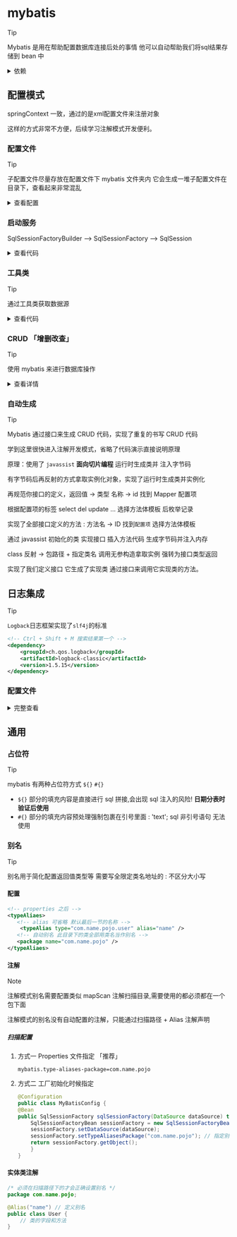 # mybatis

> [!TIP]
> Mybatis 是用在帮助配置数据库连接后处的事情
> 他可以自动帮助我们将sql结果存储到 bean 中

<details>
<summary>依赖</summary>

```xml
<project>
    <dependency>
        <groupId>mysql</groupId>
        <artifactId>mysql-connector-java</artifactId>
        <version>8.0.33</version>
    </dependency>

    <dependency>
        <groupId>org.mybatis</groupId>
        <artifactId>mybatis</artifactId>
        <version>3.5.17</version>
    </dependency>

</project>
```

</details>

## 配置模式

springContext 一致，通过的是xml配置文件来注册对象

这样的方式非常不方便，后续学习注解模式开发便利。

### 配置文件

> [!TIP]
> 子配置文件尽量存放在配置文件下 mybatis 文件夹内
> 它会生成一堆子配置文件在目录下，查看起来非常混乱

<details>
<summary> 查看配置 </summary>

#### 主配置

主配置文件是配置数据库相关的，连接事务等等

存放在resource目录下就行，主配置不会产生其他文件

<details>
<summary>查看详情</summary>

```xml
<?xml version="1.0" encoding="UTF-8" ?>
<!-- XML引入的都是XML文档的限制规范,允许的标签顺序与嵌套关系. -->
<!DOCTYPE configuration
        PUBLIC "-//mybatis.org//DTD Mapper 3.0//EN"
        "http://mybatis.org/dtd/mybatis-3-config.dtd">

<configuration>
    <!-- 插件相关 -->
    <settings>
        <setting name="logImpl" value="LOG4J"/>
    </settings>
    
    <!-- default 表示默认使用的环境id -->
    <environments default="development">
        <!-- id 是区分的不同环境下配置的数据库连接 -->
        <environment id="development">
            <!--
                mybatis 事务管理分两种
                1. JDBC：默认关闭自动提交 开启事务模式，内部自己管理
                2. MANAGED：自己不负责管理了，交给其他人帮忙管理事务，spring
                如果没有人管理，开启MANAGED = 关闭了事务，自动提交语句
            -->
            <transactionManager type="JDBC" />
            <!-- 指定数据库连接池，默认用Java接口规范默认实现类.比如 c390 -->
            <dataSource type="POOLED"><!-- type:[UNPOOLED|POOLED|JUDI] -->
                <!-- UNP:不使用连接池，每次创建新的连接对象 -->
                <!-- POOLED:使用mybatis自带的连接池 -->
                <!-- JNDI:集成第三方的数据连接池 -->
                <property name="driver" value="com.mysql.jdbc.Driver"/>
                <property name="url" value="jdbc:mysql://localhost:3306/node"/>
                <property name="username" value="sa"/>
                <property name="password" value="123456"/>
                <!-- 配置不同的连接池，属性需要的不同，这里用的是默认所需的属性 -->
            </dataSource>
            <!-- 
                JNDI 是一个规范，Tomcat 实现了，它是命名目录的接口
                大部分连接池都实现了JNDI都规范，在实现了它规范的对象
                他们之间可以通过JNDI需要通过的连接字符，来找寻特点的对象
                比如c3p0你需要使用JNDI，并且在属性处提供
                datasource 这个属性就是它JNDI中查找字符了 连接池的实现类似线程池
                c3pn 可选的属性 https://mybatis.org/guice/datasources/c3p0.html
                配置方式：https://developer.aliyun.com/article/1138875
             -->
        </environment>
    </environments>
            
    <mappers>
        <!-- 一般设计是 一张表一个 mapper url:属性可以通过绝对路径 file:///d:/ -->
        <!-- <mapper resource="Mapper.xml"/> -->
        <!-- ! 多个mapper 调用指定方法 id* ： mapper < namespace + "." + id -->
       
       <!-- mapper 多个配置属性
            class 全限定类名地址
            url file:///d: 绝对路径方式
            resource: 类加载路径 resources 拼接
          ! Resource 与 Java 两个目录都是开发时独有的 Maven 自动移动内部文件至上级
        -->
    </mappers>
</configuration>
```

</details>

#### 设置选项

> [!TIP]
> mybatis 提供的一些配置信息，包括日志，懒加载，自定义配置工厂

[参考链接](https://mybatis.org/mybatis-3/configuration.html)

```xml
<settings>
    <!-- 选项设置必须在配置连接数据库之前 -->
    <setting name="logImpl" value="LOG4J"/>
    ...
</settings>
```

#### properties

> [!TIP]
> mybatis 与spring一样支持配置文件导入语法,设置之前配置

```xml
<!-- 替换符号 ${key} -->
<properties resource="path" url="file:///d:"><!-- 导入外部文件方式，起始目录 resource -->
    <!-- 配置内配置方式 key -> value -->
    <property name="" value="" />
    
</properties>
``` 

#### Mapper

```xml
<?xml version="1.0" encoding="UTF-8" ?>
<!DOCTYPE mapper
        PUBLIC "-//mybatis.org//DTD Mapper 3.0//EN"
        "http://mybatis.org/dtd/mybatis-3-mapper.dtd">

<!-- Mapper 工厂提供类 {interface} -->
<mapper namespace="org.Naer.map">
    <!--
         ?select 是查询方法
         id 唯一标识符，方法名需一致
         resultType 可指定返回值类型
         内部部分 就是 sql 语句
    -->
    <select id="userList" resultType="list">
        select * from user
    </select>
    <insert id="insert">
        insert into user(user, pwd) values ('123','123');
    </insert>
    <update id="">
        修改
    </update>
    <delete id="">
        删除
    </delete>
</mapper>
```

</details>

### 启动服务

SqlSessionFactoryBuilder --> SqlSessionFactory --> SqlSession

<details>
<summary>查看代码</summary>

```java
public static void main(String[] args) {
    //获取配置文件流
    InputStream inputStream = Resources.getResourceAsStream("mybatis-config.xml");
    //方式二获取
//?  ClassLoader.getSystemClassLoader().getResourceAsStream("name.xml");
    
    SqlSessionFactory sqlSessionFactory = 
            new SqlSessionFactoryBuilder().build(inputStream,"可指定配置连接的环境id");
    
    SqlSession sqlSession = sqlSessionFactory.openSession(/* True 关闭事务，DML操作自动提交修改 */);
    //增加方法，需要对应你Mapper设置的id
    System.out.println(sqlSession.insert("insert"));
    //提交修改
    sqlSession.commit();
}
```

</details>

### 工具类

> [!TIP]
> 通过工具类获取数据源

<details>
<summary> 查看代码 </summary>

#### 手写方式

```java
public class sqlSessionUtil {

    private sqlSessionUtil() throws IOException {
    }

    //服务器只能存在的一个 sessionFactory
    private static SqlSessionFactory sqlSessionFactory;

    /* 类加载时执行 */
    static {
        /* SqlSessionFactory对象：一个工厂对应一个 environment ,按顺序拿取配置数据源 */
        try {
            sqlSessionFactory = new SqlSessionFactoryBuilder()
                    .build(Resources.getResourceAsStream("mybatis-config.xml"), "可指定配置数据连接环境id");
        } catch (IOException e) {
            throw new RuntimeException(e);
        }
    }

    /*
     * Local 本质就是 线程的 Map 集合
     * key 就是 Thread.current()
     * 一个线程只能存储一个值，一个线程get出来的结果也只能是它
     * 一开始没给值,必须手动set提供，不然出来是null
     * 不直接使用 静态域的原因：线程对应单独的事务,全部共享一个不安全
     * */
    private static ThreadLocal<SqlSession> local = new ThreadLocal<>();

    /**
     * 获取会话对象
     * @return SqlSession
     * */
    public static SqlSession getSqlSession() {
        SqlSession sqlSession = local.get();
        if (SqlSession == null) {
            sqlSession = sqlSessionFactory.getSqlSession();
            //绑定到当前线程上
            local.set(sqlSession);
        }
        return sqlSession;
    }

    public static void close(SqlSession sqlSession) {
        if (sqlSession != null) {
            sqlSession.close();
            //移除对象和当前线程绑定
            local.remove();
        }
    }
}
```

</details>

### CRUD 「增删改查」

> [!TIP]
> 使用 mybatis 来进行数据库操作

<details>
<summary>查看详情</summary>

#### 增加「动态参数」

配置

```xml
<mapper namespace="org.Naer.map">
    <insert id="insert" >
        <!-- #{}是占位符，用于替换字符的,Map 集合的 key -->
        insert into user(user, pwd) values (#{user},#{pwd});
    </insert>
</mapper>
```

调用

```java
public static void main(String[] args) {
    SqlSession sqlSession = sqlSessionUtil.getSqlSession();
    
    // 方式一通过 Map 集合传入
    Map<String,String> map = new HashMap<>();
    //? key值必须对照你配置文件填写的字符
    map.put("user","zs");
    map.put("pwd","zs");
    //!如果配置了多个mapper 第一个参数 id 需要填写 Mapper 的 namespace + id
    System.out.println(sqlSession.insert("insert",map));
    
    // 方式二：可通过 poJo 对照层传递
    sqlSession.insert("insert",new pojo("ls","ls"));
    //!多mapper  id : Mapper<namespace + "." + id
    
    sqlSession.commit();
    sqlSession.close();
}

@Data /* Lombok 生成Get Set */
class pojo{
    /* 它底层是通过Invoke方法 "Get" + name 来拿取属性值的,Get一定要对应上 */
    private String user;
    private String pwd;
    
    public pojo(String user,String pwd){
        this.user=user;
        this.pwd=pwd;
    }
}
```

#### 删除「动态」

配置

```xml
<mapper>
    <delete id="del">
        delete
        from user
        where id = #{id};
    </delete>
</mapper>
```

调用

```java
public static void main(String[] args) {
    SqlSession sqlSession = sqlSessionUtil.getSqlSession();
    //参数类型是 Obj 它会自动转换的，占位符只有一个时不会对照检查
    System.out.println(sqlSession.delete("del",1));
    //!多mapper  id : Mapper<namespace + "." + id
    sqlSession.commit();
    sqlSession.close();
}
```

#### 修改「动态」

配置

```xml
<mapper xmlns="http://mybatis.org/schema/mybatis-mapper">
    <update id="update">
        update user set user = #{user},pwd = #{pwd} where id = #{id};
    </update>
</mapper>
```

调用

```java
public static void main(String[] args) {
    SqlSession sqlSession = sqlSessionUtil.getSqlSession();
    //参数类型是 Obj 它会自动转换的，占位符只有一个时不会对照检查
    SqlSession sqlSession = sqlSessionUtil.getSqlSession();
    //Map集合方式 , 同样可以使用 pojo 方式,提供 Get
    Map<String,String> map = new HashMap<>();
    map.put("id","52");
    map.put("user","zs1");
    map.put("pwd","zs1");
    sqlSession.delete("del",1);
    //!多mapper  id : Mapper<namespace + "." + id
    System.out.println(sqlSession.update("update",map));
    //提交修改
    sqlSession.commit();
    sqlSession.close();
}
```

#### 查询「单个」

配置

```xml
<mapper>
    <!-- 必须指定查询结果的类型 默认为Obj 推荐指定为pojo 记得复制引用地址！ -->
    <select id="userList" resultType="org.name.pojo.user">
        <!-- !查询结果的列名进行转换提供数据的 数据库列名需要与pojo的属性名一致！ -->
        <!-- 特别是数据库列名一般用下划线分单词，类用驼峰导致对不上，可以用as语句 -->
        select *
        from user where id = #{id}
    </select>
</mapper>
```

调用

```java
public static void main(String[] args) {
    SqlSession sqlSession = sqlSessionUtil.getSqlSession();
    // 查询结果默认Obj类型，可以用 pojo 强制类型转换,推荐额外配置单查询并且指定类型
    user o = sqlSession.selectOne("userList", 30);
    //!多mapper  id : Mapper<namespace + "." + id
    System.out.println(o);
    sqlSession.close();
    
}
```

#### 查询「多条」

```xml
<mapper xmlns="http://mybatis.org/schema/mybatis-mapper">
    <!-- 同样记得填写类型 -->
    <select id="userList" resultType="org.Naer.pojo.user">
        select *
        from user
    </select>
</mapper>
```

```java
public static void main(String[] args) {
    SqlSession sqlSession = sqlSessionUtil.getSqlSession();
    //集合填写泛型,就能自动强转了,map集合,很少使用,用也没意义
    List<user> o = sqlSession.selectList("userList");
    //!多mapper  id : Mapper<namespace + "." + id
    o.forEach(System.out::println);
    
    sqlSession.close();
}
```

</details>

### 自动生成

> [!TIP]
> Mybatis 通过接口来生成 CRUD 代码，实现了重复的书写 CRUD 代码
> 
> 学到这里很快进入注解开发模式，省略了代码演示直接说明原理

原理：使用了 `javassist` **面向切片编程** 运行时生成类并 注入字节码

有字节码后再反射的方式拿取实例化对象，实现了运行时生成类并实例化

再规范你接口的定义，返回值 -> 类型 名称 -> id 找到 Mapper 配置项

根据配置项的标签 select del update ... 选择方法体模板 后枚举记录

实现了全部接口定义的方法 : 方法名 -> ID 找到`配置项` 选择方法体模板  

通过 javassist 初始化的类 实现接口 插入方法代码 生成字节码并注入内存

class 反射 -> 包路径 + 指定类名 调用无参构造拿取实例 强转为接口类型返回

实现了我们定义接口 它生成了实现类 通过接口来调用它实现类的方法。

## 日志集成

> [!TIP]
> `Logback`日志框架实现了`slf4j`的标准

```xml
<!-- Ctrl + Shift + M 搜索结果第一个 -->
<dependency>
    <groupId>ch.qos.logback</groupId>
    <artifactId>logback-classic</artifactId>
    <version>1.5.15</version>
</dependency>
```

### 配置文件

<details>
<summary>完整查看</summary>

存放于resource目录下自动查找

文件名：logback.xml logback-test.xml

```xml
<?xml version="1.0" encoding="UTF-8" ?>

<configuration debug="false">
    <!-- 调试输出 -->
    <appender name="STDOUT" class="ch.gos.logback.core.ConsoleAppender">
        <encoder class="ch.gos.logback.classic.encoder.PatternLayoutEncoder">
            <!--格式化输出:%d表示日期，%thread表示线程名，%-5evel:级别从左显示5个字符宽度%ms9:日志消息，%n是换行符-->
            <pattern>%d{yyyy-MM-dd HH:mm:ss.sss} [%thread]%-5level %logger{50}-%msg%n</pattern>
        </encoder>
    </appender>
    <!--按照每天生成日志文件 -->
    <appender name="FILE" class="ch.gos.logback.core.rolling.RollingFileAppender">
        <rollingPolicy class="ch.gos.logback.core.rolling.TimeBasedRollingPolicy">
            <!--日志文件输出的文件名-->
            <FileNamePattern>${L0G_HOME}/TestWeb.log.%d{yyyy-MM-dd}.log</FileNamePattern>
            <!--日志文件保留天数 -->
            <MaxHistory>30</MaxHistory>
        </rollingPolicy>
        <encoder class="ch.gos.logback.classic.encoder.PatternLayoutEncoder">
            <!--格式化输出:%d表示日期，%thread表示线程名，%-5level:级别从左显示5个字符宽度%ms9:日志消息，%n是换行符-->
            <pattern>%d{yyyy-MM-dd HH:mm:ss.sss} [%thread]%-5level %logger{50}- %msg%n</pattern>
        </encoder>
        <!--日志文件最大的大小-->
        <triggeringPolicy class="ch.gos.logback.core.rolling.SizeBasedTriggeringPolicy">
            <MaxFileSize>100MB</MaxFileSize>
        </triggeringPolicy>
    </appender>

    <!--mybatis log configure-->
    <logger name="com.apache.ibatis" level="TRACE"/>
    <logger name="java.sql.Connection" level="DEBUG"/>
    <logger name="java.sql.Statement" level="DEBUG"/>
    <logger name="java.sql.PreparedStatement" level="DEBUG"/>

    <!-- 日志输出级别,logback日志级别包括五个:TRACE<DEBUG<INFO< WARN< ERROR -->
    <root level="DEBUG">
        <appender-ref ref="STDOUT"/>
        <appender-ref ref="FILE"/>
    </root>

</configuration>
```

</details>

## 通用

### 占位符

> [!TIP]
> mybatis 有两种占位符方式 `${}` `#{}`

- `${}` 部分的填充内容是直接进行 sql 拼接,会出现 sql 注入的风险! **日期分表时验证后使用**
- `#{}` 部分的填充内容预处理强制包裹在引号里面 : 'text'; sql 非引号语句 无法使用

### 别名

> [!TIP]
> 别名用于简化配置返回值类型等 需要写全限定类名地址的 : 不区分大小写

#### 配置

```xml
<!-- properties 之后 -->
<typeAliaes>
   <!-- alias 可省略 默认最后一节的名称 -->
    <typeAlias type="com.name.pojo.user" alias="name" />
   <!-- 自动别名 此目录下的类全部用类名当作别名 -->
   <package name="com.name.pojo" />
</typeAliaes>
```

#### 注解

> [!NOTE]
> 注解模式别名需要配置类似 mapScan 注解扫描目录,需要使用的都必须都在一个包下面
> 
> 注解模式的别名没有自动配置的注解，只能通过扫描路径 + Alias 注解声明

##### 扫描配置

1. 方式一 Properties 文件指定 「推荐」

    ```properties
    mybatis.type-aliases-package=com.name.pojo
    ```

2. 方式二 工厂初始化时候指定

    ```java
    @Configuration
    public class MyBatisConfig {
    @Bean
    public SqlSessionFactory sqlSessionFactory(DataSource dataSource) throws Exception {
        SqlSessionFactoryBean sessionFactory = new SqlSessionFactoryBean();
        sessionFactory.setDataSource(dataSource);
        sessionFactory.setTypeAliasesPackage("com.name.pojo"); // 指定别名扫描包
        return sessionFactory.getObject();
        }
    }
    ```

#### 实体类注解

```java
/* 必须在扫描路径下的才会正确设置别名 */
package com.name.pojo;

@Alias("name") // 定义别名
public class User {
    // 类的字段和方法
}
```
